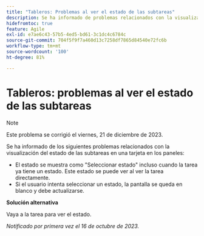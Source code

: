 ```yaml
---
title: "Tableros: Problemas al ver el estado de las subtareas"
description: Se ha informado de problemas relacionados con la visualización del estado de las subtareas en una tarjeta en los paneles.
hidefromtoc: true
feature: Agile
exl-id: e7ae6c43-57b5-4ed5-bd61-3c1dc4c6784c
source-git-commit: 704f5f9f7a460d13c7258df7865d84540e72fc6b
workflow-type: tm+mt
source-wordcount: '100'
ht-degree: 81%

---
```


# Tableros: problemas al ver el estado de las subtareas

>[!NOTE]
>
>Este problema se corrigió el viernes, 21 de diciembre de 2023.

Se ha informado de los siguientes problemas relacionados con la visualización del estado de las subtareas en una tarjeta en los paneles:

* El estado se muestra como &quot;Seleccionar estado&quot; incluso cuando la tarea ya tiene un estado. Este estado se puede ver al ver la tarea directamente.
* Si el usuario intenta seleccionar un estado, la pantalla se queda en blanco y debe actualizarse.

**Solución alternativa**

Vaya a la tarea para ver el estado.

_Notificado por primera vez el 16 de octubre de 2023._

